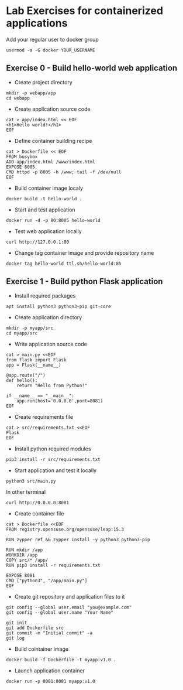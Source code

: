 # Lab Exercises for containerized applications

Add your regular user to docker group

```
usermod -a -G docker YOUR_USERNAME
```

## Exercise 0 - Build hello-world web application

* Create project directory

```
mkdir -p webapp/app
cd webapp
```

* Create application source code

```
cat > app/index.html << EOF
<h1>Hello world!</h1>
EOF
```

* Define container building recipe

```
cat > Dockerfile << EOF
FROM busybox
ADD app/index.html /www/index.html
EXPOSE 8005
CMD httpd -p 8005 -h /www; tail -f /dev/null
EOF
```

* Build container image localy

```
docker build -t hello-world .
```

* Start and test application

```
docker run -d -p 80:8005 hello-world
```

* Test web application locally 

```
curl http://127.0.0.1:80
```

* Change tag container image and provide repository name 

```
docker tag hello-world ttl.sh/hello-world:8h
```

## Exercise 1 - Build python Flask application

* Install required packages

```
apt install python3 python3-pip git-core
```

* Create application directory

```
mkdir -p myapp/src
cd myapp/src
```

* Write application source code

```
cat > main.py <<EOF
from flask import Flask
app = Flask(__name__)

@app.route("/")
def hello():
    return "Hello from Python!"

if __name__ == "__main__":
    app.run(host='0.0.0.0',port=8081)
EOF
```

* Create requirements file

```
cat > src/requirements.txt <<EOF
Flask
EOF
```

* Install python required modules

```
pip3 install -r src/requirements.txt
```

* Start application and test it locally

```
python3 src/main.py
```

In other terminal

```
curl http://0.0.0.0:8081
```

* Create container file 

```
cat > Dockerfile <<EOF
FROM registry.opensuse.org/opensuse/leap:15.3

RUN zypper ref && zypper install -y python3 python3-pip

RUN mkdir /app
WORKDIR /app
COPY src/* /app/
RUN pip3 install -r requirements.txt

EXPOSE 8081
CMD ["python3", "/app/main.py"]
EOF
```

* Create git repository and application files to it

```
git config --global user.email "you@example.com"
git config --global user.name "Your Name"

git init
git add Dockerfile src
git commit -m "Initial commit" -a
git log
```

* Build cointainer image 

```
docker build -f Dockerfile -t myapp:v1.0 .
```

* Launch application container

```
docker run -p 8081:8081 myapp:v1.0
```
